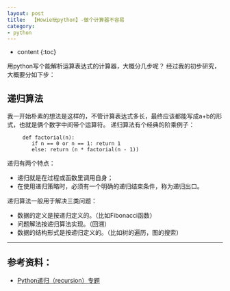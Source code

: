 ```yaml
---
layout: post
title:  【Howie玩python】-做个计算器不容易
category: 
- python  
---
```


* content
{:toc}


用python写个能解析运算表达式的计算器，大概分几步呢？
经过我的初步研究，大概要分如下步：

## 递归算法  
 
 我一开始朴素的想法是这样的，不管计算表达式多长，最终应该都能写成a+b的形式，也就是俩个数字中间带个运算符。
 递归算法有个经典的阶乘例子：
 
		 def factorial(n):
		    if n == 0 or n == 1: return 1
		    else: return (n * factorial(n - 1))
		    
递归有两个特点：  
* 递归就是在过程或函数里调用自身；   
* 在使用递归策略时，必须有一个明确的递归结束条件，称为递归出口。

递归算法一般用于解决三类问题：    
* 数据的定义是按递归定义的。（比如Fibonacci函数）   
* 问题解法按递归算法实现。（回溯）    
* 数据的结构形式是按递归定义的。（比如树的遍历，图的搜索）    












---
## 参考资料：
- [Python递归（recursion）专题](http://www.cnblogs.com/balian/archive/2011/02/11/1951054.html)
